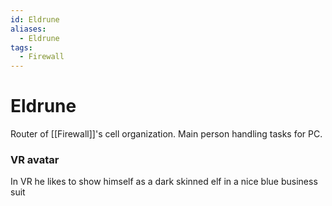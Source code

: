 ```yaml
---
id: Eldrune
aliases:
  - Eldrune
tags:
  - Firewall
---
```


# Eldrune
Router of [[Firewall]]'s cell organization. Main person handling tasks for PC.

### VR avatar
In VR he likes to show himself as a dark skinned elf in a nice blue business suit 

